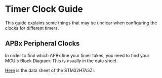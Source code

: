 # Timer Clock Guide

This guide explains some things that may be unclear when configuring the clocks for different timers.

## APBx Peripheral Clocks
In order to find which APBx line your timer takes, you need to find your MCU's Block Diagram. This is usually in the data sheet.

[Here](https://www.st.com/resource/en/datasheet/stm32h7a3zi.pdf) is the data sheet of the STM32H7A3ZI.
